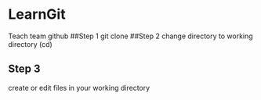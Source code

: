 # LearnGit
Teach team github
##Step 1
git clone
##Step 2
change directory to working directory (cd)
## Step 3
create or edit files in your working directory
